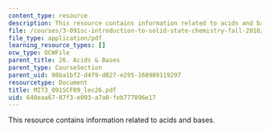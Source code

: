 ```yaml
---
content_type: resource
description: This resource contains information related to acids and bases.
file: /courses/3-091sc-introduction-to-solid-state-chemistry-fall-2010/640eaa6787f3e093a7a0feb777896e17_MIT3_091SCF09_lec26.pdf
file_type: application/pdf
learning_resource_types: []
ocw_type: OCWFile
parent_title: 26. Acids & Bases
parent_type: CourseSection
parent_uid: 98ba1bf2-d4f9-d827-e295-168909119297
resourcetype: Document
title: MIT3_091SCF09_lec26.pdf
uid: 640eaa67-87f3-e093-a7a0-feb777896e17
---
```

This resource contains information related to acids and bases.